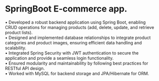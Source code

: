 <h1>SpringBoot E-commerce app.</h1>
<p>
• Developed a robust backend application using Spring Boot, enabling CRUD operations for managing products (add, delete, update, and retrieve product lists).<br>
• Designed and implemented database relationships to integrate product categories and product images, ensuring efficient data handling and scalability.<br>
• Integrated Spring Security with JWT authentication to secure the application and provide a seamless login functionality.<br>
• Ensured modularity and maintainability by following best practices for RESTful API design.<br>
• Worked with MySQL for backend storage and JPA/Hibernate for ORM.</p>
